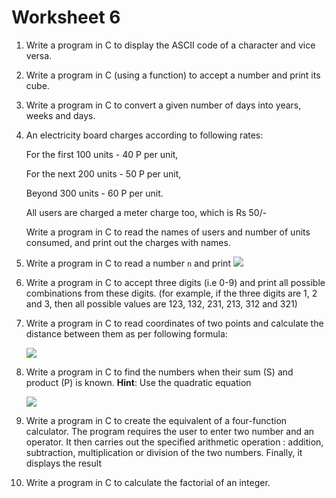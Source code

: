 # Worksheet 6



1. Write a program in C to display the ASCII code of a character and vice versa.

2. Write a program in C (using a function) to accept a number and print its cube.

3. Write a program in C to convert a given number of days into years, weeks and days.

4. An electricity board charges according to following rates:

   For the first 100 units - 40 P per unit,

   For the next 200 units - 50 P per unit,

   Beyond 300 units - 60 P per unit.

   All users are charged a meter charge too, which is Rs 50/-

   Write a program in C to read the names of users and number of units consumed, and print out the charges with names.

5. Write a program in C to read a number `n` and print ![](https://latex.codecogs.com/gif.latex?$$x^2,x^3,x^4,x^5$$)

6. Write a program in C to accept three digits (i.e 0-9) and print all possible combinations from these digits. (for example, if the three digits are 1, 2 and 3, then all possible values are 123, 132, 231, 213, 312 and 321)

7. Write a program in C to read coordinates of two points and calculate the distance between them as per following formula:

   ![](https://latex.codecogs.com/gif.latex?$d=\sqrt{(x_2-x_1)^2+(y_2-y_1)^2}$)

8. Write a program in C to find the numbers when their sum (S) and product (P) is known. **Hint**: Use the quadratic equation

   ![](https://latex.codecogs.com/gif.latex?$x^2-Sx+P$)

9. Write a program in C to create the equivalent of a four-function calculator. The program requires the user to enter two number and an operator. It then carries out the specified arithmetic operation : addition, subtraction, multiplication or division of the two numbers. Finally, it displays the result

10. Write a program in C to calculate the factorial of an integer.
